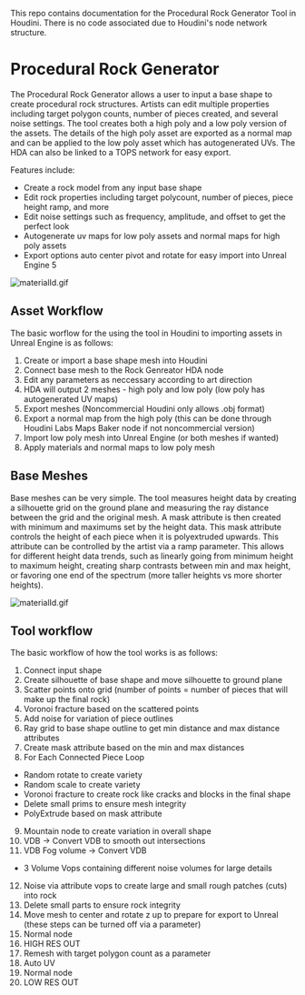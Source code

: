This repo contains documentation for the Procedural Rock Generator Tool in Houdini. There is no code associated due to Houdini's node network structure.

# Procedural Rock Generator 
The Procedural Rock Generator allows a user to input a base shape to create procedural rock structures. Artists can edit multiple
properties including target polygon counts, number of pieces created, and several noise settings. The tool creates both a high poly and a
low poly version of the assets. The details of the high poly asset are exported as a normal map and can be applied to the low poly asset
which has autogenerated UVs. The HDA can also be linked to a TOPS network for easy export. 

Features include:
* Create a rock model from any input base shape
* Edit rock properties including target polycount, number of pieces, piece height ramp, and more
* Edit noise settings such as frequency, amplitude, and offset to get the perfect look
* Autogenerate uv maps for low poly assets and normal maps for high poly assets
* Export options auto center pivot and rotate for easy import into Unreal Engine 5

![materialId.gif](imgs/materialIdDemo.gif)

## Asset Workflow
The basic worflow for the using the tool in Houdini to importing assets in Unreal Engine is as follows:
1. Create or import a base shape mesh into Houdini
2. Connect base mesh to the Rock Genreator HDA node
3. Edit any parameters as neccessary according to art direction
4. HDA will output 2 meshes - high poly and low poly (low poly has autogenerated UV maps)
5. Export meshes (Noncommercial Houdini only allows .obj format)
6. Export a normal map from the high poly (this can be done through Houdini Labs Maps Baker node if not noncommercial version)
7. Import low poly mesh into Unreal Engine (or both meshes if wanted)
8. Apply materials and normal maps to low poly mesh

## Base Meshes
Base meshes can be very simple. The tool measures height data by creating a silhouette grid on the ground plane and measuring the ray distance between the grid and the original mesh.
A mask attribute is then created with minimum and maximums set by the height data. This mask attribute controls the height of each piece when it is polyextruded upwards. 
This attribute can be controlled by the artist via a ramp parameter. This allows for different height data trends, such as linearly going from minimum height to maximum height, 
creating sharp contrasts between min and max height, or favoring one end of the spectrum (more taller heights vs more shorter heights). 

![materialId.gif](imgs/materialIdDemo.gif)

## Tool workflow
The basic workflow of how the tool works is as follows:
1. Connect input shape
2. Create silhouette of base shape and move silhouette to ground plane
3. Scatter points onto grid (number of points = number of pieces that will make up the final rock)
4. Voronoi fracture based on the scattered points
5. Add noise for variation of piece outlines
6. Ray grid to base shape outline to get min distance and max distance attributes
7. Create mask attribute based on the min and max distances
8. For Each Connected Piece Loop 
  - Random rotate to create variety
  - Random scale to create variety
  - Voronoi fracture to create rock like cracks and blocks in the final shape
  - Delete small prims to ensure mesh integrity
  - PolyExtrude based on mask attribute
9. Mountain node to create variation in overall shape
10. VDB -> Convert VDB to smooth out intersections
11. VDB Fog volume -> Convert VDB
  - 3 Volume Vops containing different noise volumes for large details
12. Noise via attribute vops to create large and small rough patches (cuts) into rock 
13. Delete small parts to ensure rock integrity
14. Move mesh to center and rotate z up to prepare for export to Unreal (these steps can be turned off via a parameter)
15. Normal node
16. HIGH RES OUT
17. Remesh with target polygon count as a parameter
18. Auto UV
19. Normal node
20. LOW RES OUT
